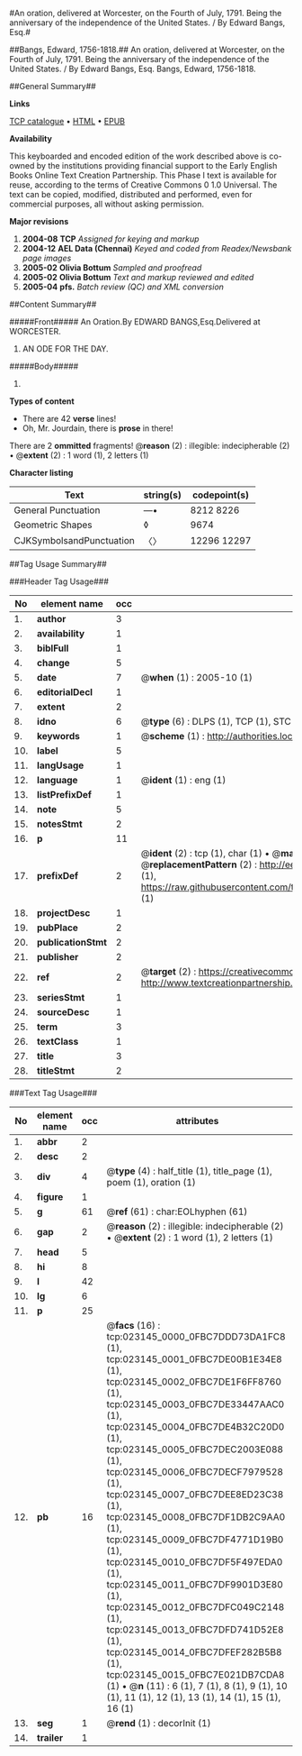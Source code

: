 #An oration, delivered at Worcester, on the Fourth of July, 1791. Being the anniversary of the independence of the United States. / By Edward Bangs, Esq.#

##Bangs, Edward, 1756-1818.##
An oration, delivered at Worcester, on the Fourth of July, 1791. Being the anniversary of the independence of the United States. / By Edward Bangs, Esq.
Bangs, Edward, 1756-1818.

##General Summary##

**Links**

[TCP catalogue](http://www.ota.ox.ac.uk/tcp/)  • 
[HTML](http://tei.it.ox.ac.uk/tcp/Texts-HTML/free/N17/N17860.html)  • 
[EPUB](http://tei.it.ox.ac.uk/tcp/Texts-EPUB/free/N17/N17860.epub)

**Availability**

This keyboarded and encoded edition of the
	       work described above is co-owned by the institutions
	       providing financial support to the Early English Books
	       Online Text Creation Partnership. This Phase I text is
	       available for reuse, according to the terms of Creative
	       Commons 0 1.0 Universal. The text can be copied,
	       modified, distributed and performed, even for
	       commercial purposes, all without asking permission.

**Major revisions**

1. __2004-08__ __TCP__ *Assigned for keying and markup*
1. __2004-12__ __AEL Data (Chennai)__ *Keyed and coded from Readex/Newsbank page images*
1. __2005-02__ __Olivia Bottum__ *Sampled and proofread*
1. __2005-02__ __Olivia Bottum__ *Text and markup reviewed and edited*
1. __2005-04__ __pfs.__ *Batch review (QC) and XML conversion*

##Content Summary##

#####Front#####
An Oration.By EDWARD BANGS,Esq.Delivered at WORCESTER.
1. AN ODE FOR THE DAY.

#####Body#####

1. 

**Types of content**

  * There are 42 **verse** lines!
  * Oh, Mr. Jourdain, there is **prose** in there!

There are 2 **ommitted** fragments! 
 @__reason__ (2) : illegible: indecipherable (2)  •  @__extent__ (2) : 1 word (1), 2 letters (1)

**Character listing**


|Text|string(s)|codepoint(s)|
|---|---|---|
|General Punctuation|—•|8212 8226|
|Geometric Shapes|◊|9674|
|CJKSymbolsandPunctuation|〈〉|12296 12297|

##Tag Usage Summary##

###Header Tag Usage###

|No|element name|occ|attributes|
|---|---|---|---|
|1.|__author__|3||
|2.|__availability__|1||
|3.|__biblFull__|1||
|4.|__change__|5||
|5.|__date__|7| @__when__ (1) : 2005-10 (1)|
|6.|__editorialDecl__|1||
|7.|__extent__|2||
|8.|__idno__|6| @__type__ (6) : DLPS (1), TCP (1), STC (1), NOTIS (1), IMAGE-SET (1), EVANS-CITATION (1)|
|9.|__keywords__|1| @__scheme__ (1) : http://authorities.loc.gov/ (1)|
|10.|__label__|5||
|11.|__langUsage__|1||
|12.|__language__|1| @__ident__ (1) : eng (1)|
|13.|__listPrefixDef__|1||
|14.|__note__|5||
|15.|__notesStmt__|2||
|16.|__p__|11||
|17.|__prefixDef__|2| @__ident__ (2) : tcp (1), char (1)  •  @__matchPattern__ (2) : ([0-9\-]+):([0-9IVX]+) (1), (.+) (1)  •  @__replacementPattern__ (2) : http://eebo.chadwyck.com/downloadtiff?vid=$1&page=$2 (1), https://raw.githubusercontent.com/textcreationpartnership/Texts/master/tcpchars.xml#$1 (1)|
|18.|__projectDesc__|1||
|19.|__pubPlace__|2||
|20.|__publicationStmt__|2||
|21.|__publisher__|2||
|22.|__ref__|2| @__target__ (2) : https://creativecommons.org/publicdomain/zero/1.0/ (1), http://www.textcreationpartnership.org/docs/. (1)|
|23.|__seriesStmt__|1||
|24.|__sourceDesc__|1||
|25.|__term__|3||
|26.|__textClass__|1||
|27.|__title__|3||
|28.|__titleStmt__|2||


###Text Tag Usage###

|No|element name|occ|attributes|
|---|---|---|---|
|1.|__abbr__|2||
|2.|__desc__|2||
|3.|__div__|4| @__type__ (4) : half_title (1), title_page (1), poem (1), oration (1)|
|4.|__figure__|1||
|5.|__g__|61| @__ref__ (61) : char:EOLhyphen (61)|
|6.|__gap__|2| @__reason__ (2) : illegible: indecipherable (2)  •  @__extent__ (2) : 1 word (1), 2 letters (1)|
|7.|__head__|5||
|8.|__hi__|8||
|9.|__l__|42||
|10.|__lg__|6||
|11.|__p__|25||
|12.|__pb__|16| @__facs__ (16) : tcp:023145_0000_0FBC7DDD73DA1FC8 (1), tcp:023145_0001_0FBC7DE00B1E34E8 (1), tcp:023145_0002_0FBC7DE1F6FF8760 (1), tcp:023145_0003_0FBC7DE33447AAC0 (1), tcp:023145_0004_0FBC7DE4B32C20D0 (1), tcp:023145_0005_0FBC7DEC2003E088 (1), tcp:023145_0006_0FBC7DECF7979528 (1), tcp:023145_0007_0FBC7DEE8ED23C38 (1), tcp:023145_0008_0FBC7DF1DB2C9AA0 (1), tcp:023145_0009_0FBC7DF4771D19B0 (1), tcp:023145_0010_0FBC7DF5F497EDA0 (1), tcp:023145_0011_0FBC7DF9901D3E80 (1), tcp:023145_0012_0FBC7DFC049C2148 (1), tcp:023145_0013_0FBC7DFD741D52E8 (1), tcp:023145_0014_0FBC7DFEF282B5B8 (1), tcp:023145_0015_0FBC7E021DB7CDA8 (1)  •  @__n__ (11) : 6 (1), 7 (1), 8 (1), 9 (1), 10 (1), 11 (1), 12 (1), 13 (1), 14 (1), 15 (1), 16 (1)|
|13.|__seg__|1| @__rend__ (1) : decorInit (1)|
|14.|__trailer__|1||
